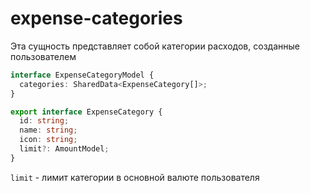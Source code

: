 # expense-categories

Эта сущность представляет собой категории расходов, созданные пользователем

```typescript
interface ExpenseCategoryModel {
  categories: SharedData<ExpenseCategory[]>;
}
```

```typescript
export interface ExpenseCategory {
  id: string;
  name: string;
  icon: string;
  limit?: AmountModel;
}
```

`limit` - лимит категории в основной валюте пользователя
